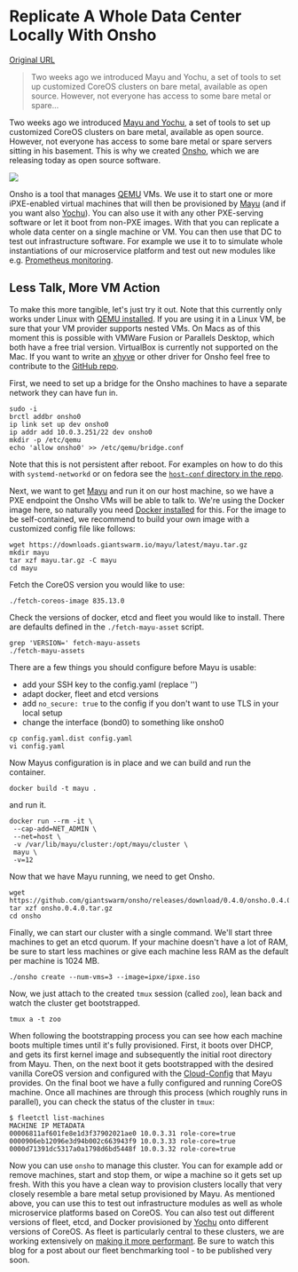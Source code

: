 # Replicate A Whole Data Center Locally With Onsho

[Original URL](https://blog.giantswarm.io/replicate-data-center-locally-with-onsho/)

> Two weeks ago we introduced Mayu and Yochu, a set of tools to set up customized CoreOS clusters on bare metal, available as open source. However, not everyone has access to some bare metal or spare...

Two weeks ago we introduced [Mayu and Yochu](https://blog.giantswarm.io/mayu-yochu-provisioning-tools-for-coreos-bare-metal/), a set of tools to set up customized CoreOS clusters on bare metal, available as open source. However, not everyone has access to some bare metal or spare servers sitting in his basement. This is why we created [Onsho](https://github.com/giantswarm/onsho), which we are releasing today as open source software.

![](https://blog.giantswarm.io/content/images/2016/02/1024px-Apis_mellifera_carnica_worker_honeycomb_2.jpg)

Onsho is a tool that manages [QEMU](http://qemu.org/) VMs. We use it to start one or more iPXE-enabled virtual machines that will then be provisioned by [Mayu](https://github.com/giantswarm/mayu) (and if you want also [Yochu](https://github.com/giantswarm/yochu)). You can also use it with any other PXE-serving software or let it boot from non-PXE images. With that you can replicate a whole data center on a single machine or VM. You can then use that DC to test out infrastructure software. For example we use it to to simulate whole instantiations of our microservice platform and test out new modules like e.g. [Prometheus monitoring](https://prometheus.io/).

## Less Talk, More VM Action

To make this more tangible, let's just try it out. Note that this currently only works under Linux with [QEMU installed](https://en.wikibooks.org/wiki/QEMU/Installing_QEMU). If you are using it in a Linux VM, be sure that your VM provider supports nested VMs. On Macs as of this moment this is possible with VMWare Fusion or Parallels Desktop, which both have a free trial version. VirtualBox is currently not supported on the Mac. If you want to write an [xhyve](https://github.com/mist64/xhyve) or other driver for Onsho feel free to contribute to the [GitHub repo](https://github.com/giantswarm/onsho).

First, we need to set up a bridge for the Onsho machines to have a separate network they can have fun in.

```
sudo -i 
brctl addbr onsho0 
ip link set up dev onsho0 
ip addr add 10.0.3.251/22 dev onsho0 
mkdir -p /etc/qemu 
echo 'allow onsho0' >> /etc/qemu/bridge.conf 
```

Note that this is not persistent after reboot. For examples on how to do this with `systemd-networkd` or on fedora see the [`host-conf` directory in the repo](https://github.com/giantswarm/onsho/tree/master/host-conf/).

Next, we want to get [Mayu](https://github.com/giantswarm/mayu) and run it on our host machine, so we have a PXE endpoint the Onsho VMs will be able to talk to. We're using the Docker image here, so naturally you need [Docker installed](https://docs.docker.com/engine/installation/) for this. For the image to be self-contained, we recommend to build your own image with a customized config file like follows:

```
wget https://downloads.giantswarm.io/mayu/latest/mayu.tar.gz 
mkdir mayu 
tar xzf mayu.tar.gz -C mayu 
cd mayu 
```

Fetch the CoreOS version you would like to use:

```
./fetch-coreos-image 835.13.0
```

Check the versions of docker, etcd and fleet you would like to install. There are defaults defined in the `./fetch-mayu-asset` script.

```
grep 'VERSION=' fetch-mayu-assets 
./fetch-mayu-assets
```

There are a few things you should configure before Mayu is usable:

- add your SSH key to the config.yaml (replace '')
- adapt docker, fleet and etcd versions
- add `no_secure: true` to the config if you don't want to use TLS in your local setup
- change the interface (bond0) to something like onsho0

<!--  -->

```
cp config.yaml.dist config.yaml 
vi config.yaml 
```

Now Mayus configuration is in place and we can build and run the container.

```
docker build -t mayu . 
```

and run it.

```
docker run --rm -it \ 
 --cap-add=NET_ADMIN \
 --net=host \
 -v /var/lib/mayu/cluster:/opt/mayu/cluster \
 mayu \
 -v=12
```

Now that we have Mayu running, we need to get Onsho.

```
wget https://github.com/giantswarm/onsho/releases/download/0.4.0/onsho.0.4.0.tar.gz 
tar xzf onsho.0.4.0.tar.gz 
cd onsho 
```

Finally, we can start our cluster with a single command. We'll start three machines to get an etcd quorum. If your machine doesn't have a lot of RAM, be sure to start less machines or give each machine less RAM as the default per machine is 1024 MB.

```
./onsho create --num-vms=3 --image=ipxe/ipxe.iso
```

Now, we just attach to the created `tmux` session (called `zoo`), lean back and watch the cluster get bootstrapped.

```
tmux a -t zoo 
```

When following the bootstrapping process you can see how each machine boots multiple times until it's fully provisioned. First, it boots over DHCP, and gets its first kernel image and subsequently the initial root directory from Mayu. Then, on the next boot it gets bootstrapped with the desired vanilla CoreOS version and configured with the [Cloud-Config](https://coreos.com/os/docs/latest/cloud-config.html) that Mayu provides. On the final boot we have a fully configured and running CoreOS machine. Once all machines are through this process (which roughly runs in parallel), you can check the status of the cluster in `tmux`:

```
$ fleetctl list-machines
MACHINE IP METADATA 
00006811af601fe8e1d3f37902021ae0 10.0.3.31 role-core=true 
0000906eb12096e3d94b002c663943f9 10.0.3.33 role-core=true 
0000d71391dc5317a0a1798d6bd5448f 10.0.3.32 role-core=true 
```

Now you can use `onsho` to manage this cluster. You can for example add or remove machines, start and stop them, or wipe a machine so it gets set up fresh. With this you have a clean way to provision clusters locally that very closely resemble a bare metal setup provisioned by Mayu. As mentioned above, you can use this to test out infrastructure modules as well as whole microservice platforms based on CoreOS. You can also test out different versions of fleet, etcd, and Docker provisioned by [Yochu](https://github.com/giantswarm/yochu) onto different versions of CoreOS. As fleet is particularly central to these clusters, we are working extensively on [making it more performant](https://github.com/coreos/fleet/pull/1426). Be sure to watch this blog for a post about our fleet benchmarking tool - to be published very soon.
